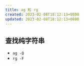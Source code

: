 ```yaml
---
title: ag 和 rg
created: 2023-02-08T18:12:13+0800
updated: 2023-02-08T18:12:13+0800
---
```



## 查找纯字符串

- `ag -Q`
- `rg -F`
